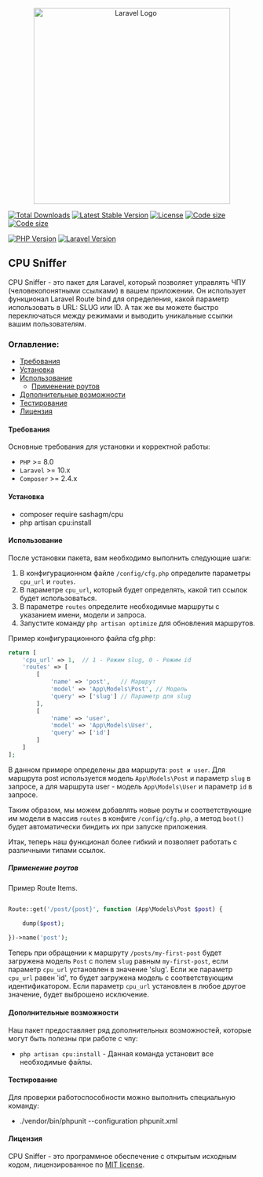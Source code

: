 <p align="center"><a href="https://laravel.com" target="_blank"><img src="https://raw.githubusercontent.com/laravel/art/master/logo-lockup/5%20SVG/2%20CMYK/1%20Full%20Color/laravel-logolockup-cmyk-red.svg" width="400" alt="Laravel Logo"></a></p>

<p align="center">

<a href="https://packagist.org/packages/sashagm/cpu"><img src="https://img.shields.io/packagist/dt/sashagm/cpu" alt="Total Downloads"></a>
<a href="https://packagist.org/packages/sashagm/cpu"><img src="https://img.shields.io/packagist/v/sashagm/cpu" alt="Latest Stable Version"></a>
<a href="https://packagist.org/packages/sashagm/cpu"><img src="https://img.shields.io/packagist/l/sashagm/cpu" alt="License"></a>
<a href="https://packagist.org/packages/sashagm/cpu"><img src="https://img.shields.io/github/languages/code-size/sashagm/cpu" alt="Code size"></a>
<a href="https://packagist.org/packages/sashagm/cpu"><img src="https://img.shields.io/packagist/stars/sashagm/cpu" alt="Code size"></a>

[![PHP Version](https://img.shields.io/badge/PHP-%2B8-blue)](https://www.php.net/)
[![Laravel Version](https://img.shields.io/badge/Laravel-%2B10-red)](https://laravel.com/)

</p>


## CPU Sniffer

CPU Sniffer - это пакет для Laravel, который позволяет управлять ЧПУ (человекопонятными ссылками) в вашем приложении. Он использует функционал Laravel Route bind для определения, какой параметр использовать в URL: SLUG или ID. А так же вы можете быстро переключаться между режимами и выводить уникальные ссылки вашим пользователям.

### Оглавление:

- [Требования](#требования)
- [Установка](#установка)
- [Использование](#использование)
  - [Применение роутов](#применение-роутов)
- [Дополнительные возможности](#дополнительные-возможности)        
- [Тестирование](#тестирование)
- [Лицензия](#лицензия)

#### Требования

Основные требования для установки и корректной работы:

- `PHP` >= 8.0
- `Laravel` >= 10.x
- `Composer` >= 2.4.x

#### Установка

- composer require sashagm/cpu
- php artisan cpu:install


#### Использование

После установки пакета, вам необходимо выполнить следующие шаги:

1. В конфигурационном файле `/config/cfg.php` определите параметры `cpu_url` и `routes`.
2. В параметре `cpu_url`, который будет определять, какой тип ссылок будет использоваться. 
3. В параметре `routes` определите необходимые маршруты с указанием имени, модели и запроса.
4. Запустите команду `php artisan optimize` для обновления маршрутов.

Пример конфигурационного файла cfg.php:

```php
return [
    'cpu_url' => 1,  // 1 - Режим slug, 0 - Режим id
    'routes' => [
        [
            'name' => 'post',   // Маршрут
            'model' => 'App\Models\Post', // Модель
            'query' => ['slug'] // Параметр для slug
        ],
        [
            'name' => 'user',
            'model' => 'App\Models\User',
            'query' => ['id']
        ]
    ]
];
```

В данном примере определены два маршрута: `post и user`. Для маршрута post используется модель `App\Models\Post` и параметр `slug` в запросе, а для маршрута user - модель `App\Models\User` и параметр `id` в запросе.

Таким образом, мы можем добавлять новые роуты и соответствующие им модели в массив `routes` в конфиге `/config/cfg.php`, а метод `boot()` будет автоматически биндить их при запуске приложения.

Итак, теперь наш функционал более гибкий и позволяет работать с различными типами ссылок.

##### Применение роутов
Пример Route Items.

```php

Route::get('/post/{post}', function (App\Models\Post $post) {

    dump($post);
    
})->name('post');
```


Теперь при обращении к маршруту `/posts/my-first-post` будет загружена модель `Post` с полем `slug` равным `my-first-post`, если параметр `cpu_url` установлен в значение 'slug'. Если же параметр `cpu_url` равен 'id', то будет загружена модель с соответствующим идентификатором. Если параметр `cpu_url` установлен в любое другое значение, будет выброшено исключение.

#### Дополнительные возможности

Наш пакет предоставляет ряд дополнительных возможностей, которые могут быть полезны при работе с чпу:

- `php artisan cpu:install` - Данная команда установит все необходимые файлы.

#### Тестирование

Для проверки работоспособности можно выполнить специальную команду:

- ./vendor/bin/phpunit --configuration phpunit.xml

#### Лицензия

CPU Sniffer - это программное обеспечение с открытым исходным кодом, лицензированное по [MIT license](LICENSE.md ).


